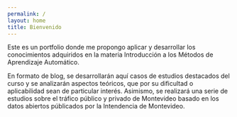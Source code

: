 ```yaml
---
permalink: /
layout: home
title: Bienvenido
---
```


Este es un portfolio donde me propongo aplicar y desarrollar los conocimientos adquiridos en la materia Introducción a los Métodos de Aprendizaje Automático.

En formato de blog, se desarrollarán aquí casos de estudios destacados del curso y se analizarán aspectos teóricos, que por su dificultad o aplicabilidad sean de particular interés.
Asimismo, se realizará una serie de estudios sobre el tráfico público y privado de Montevideo basado en los datos abiertos públicados por la Intendencia de Montevideo.